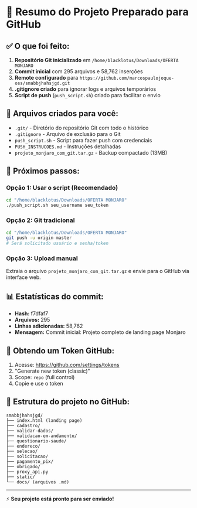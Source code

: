 # 🚀 Resumo do Projeto Preparado para GitHub

## ✅ O que foi feito:

1. **Repositório Git inicializado** em `/home/blacklotus/Downloads/OFERTA MONJARO`
2. **Commit inicial** com 295 arquivos e 58,762 inserções
3. **Remote configurado** para `https://github.com/marcospaulojoque-oss/smabbjhahsjgd.git`
4. **.gitignore criado** para ignorar logs e arquivos temporários
5. **Script de push** (`push_script.sh`) criado para facilitar o envio

## 📁 Arquivos criados para você:

- `.git/` - Diretório do repositório Git com todo o histórico
- `.gitignore` - Arquivo de exclusão para o Git
- `push_script.sh` - Script para fazer push com credenciais
- `PUSH_INSTRUCOES.md` - Instruções detalhadas
- `projeto_monjaro_com_git.tar.gz` - Backup compactado (13MB)

## 🎯 Próximos passos:

### Opção 1: Usar o script (Recomendado)
```bash
cd "/home/blacklotus/Downloads/OFERTA MONJARO"
./push_script.sh seu_username seu_token
```

### Opção 2: Git tradicional
```bash
cd "/home/blacklotus/Downloads/OFERTA MONJARO"
git push -u origin master
# Será solicitado usuário e senha/token
```

### Opção 3: Upload manual
Extraia o arquivo `projeto_monjaro_com_git.tar.gz` e envie para o GitHub via interface web.

## 📊 Estatísticas do commit:

- **Hash:** f7dfaf7
- **Arquivos:** 295
- **Linhas adicionadas:** 58,762
- **Mensagem:** Commit inicial: Projeto completo de landing page Monjaro

## 🔑 Obtendo um Token GitHub:

1. Acesse: https://github.com/settings/tokens
2. "Generate new token (classic)"
3. Scope: `repo` (full control)
4. Copie e use o token

## 📂 Estrutura do projeto no GitHub:

```
smabbjhahsjgd/
├── index.html (landing page)
├── cadastro/
├── validar-dados/
├── validacao-em-andamento/
├── questionario-saude/
├── endereco/
├── selecao/
├── solicitacao/
├── pagamento_pix/
├── obrigado/
├── proxy_api.py
├── static/
└── docs/ (arquivos .md)
```

---

⚡ **Seu projeto está pronto para ser enviado!**